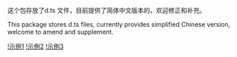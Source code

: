 

这个包存放了d.ts 文件，目前提供了简体中文版本的，欢迎修正和补充。

This package stores d.ts files, currently provides simplified Chinese version, welcome to amend and supplement.

[!示例1](https://user-images.githubusercontent.com/16659166/241510383-db60bbc0-082a-46d4-8080-f7f38da3cf2c.png)
[!示例2](https://user-images.githubusercontent.com/16659166/241510999-1a218243-aadd-4470-86dc-54e27f5576cc.png)
[!示例3](https://user-images.githubusercontent.com/16659166/241511010-b31d6fe4-5b71-40ca-b697-18982bbe6d3b.png)